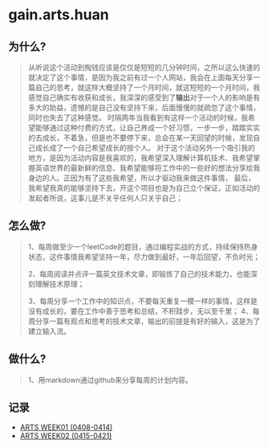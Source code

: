 # gain.arts.huan
## 为什么?
> 从听说这个活动到掏钱应该是仅仅是短短的几分钟时间，之所以这么快速的就决定了这个事情，是因为我之前有过一个人网站，我会在上面每天分享一篇自己的思考，就这样大概坚持了一个月时间，就这短短的一个月时间，我感觉自己确实有收获和成长，我深深的感受到了**输出**对于一个人的影响是有多大的助益，遗憾的是自己没有坚持下来，后面慢慢的就疏忽了这个事情，同时也失去了这种感觉。
> 时隔两年当我看到有这样一个活动的时候，我希望能够通过这种付费的方式，让自己养成一个好习惯，一步一步，踏踏实实的去成长，不着急，但是也不要停下来，总会在某一天回望的时候，发现自己成长成了一个自己希望成长的按个人。
> 对于这个活动另外一个吸引我的地方，是因为活动内容是我喜欢的，我希望深入理解计算机技术、我希望掌握英语世界的最新鲜的信息、我希望能够将工作中的一些好的想法分享给我身边的人。正因为有了这些我希望，所以才驱动我来做这件事情，
> 最后，我希望我真的能够坚持下去，开这个项目也是为自己立个保证，正如活动的发起者所说，这事儿是不关乎任何人只关乎自己；


## 怎么做?
>1、每周做至少一个leetCode的题目，通过编程实战的方式，持续保持热身状态，这件事情我希望坚持一年，尽力做到最好，一年后回望，不负时光；
>
>2、每周阅读并点评一篇英文技术文章，即锻炼了自己的技术能力，也能深刻理解技术原理；
>
>3、每周分享一个工作中的知识点，不要每天重复一模一样的事情，这样是没有成长的，要在工作中善于思考和总结，不积跬步，无以至千里；
>4、每周分享一篇有观点和思考的技术文章，输出的前提是有好的输入，这是为了建立输入流。


## 做什么?
>1、用markdown通过github来分享每周的计划内容。

## 记录
* [ARTS WEEK01 (0408-0414)](https://github.com/liuchangshui/gain.arts.huan/tree/master/2019/week01)<br>
* [ARTS WEEK02 (0415-0421)](https://github.com/liuchangshui/gain.arts.huan/tree/master/2019/week02)<br>
